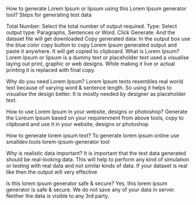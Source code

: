 How to generate Lorem Ipsum or lipsum using this Lorem Ipsum generator tool?
Steps for generating test data

Total Number: Select the total number of output required.
Type: Select output type: Paragraphs, Sentences or Word.
Click Generate: And the dataset file will get downloaded
Copy generated data: In the output box use the blue color copy button to copy Lorem Ipsum generated output and paste it anywhere. It will get copied to clipboard.
What is Lorem Ipsum?
Lorem Ipsum or lipsum is a dummy text or placeholder text used a visualise laying out print, graphic or web designs. While making it live or actual printing it is replaced with final copy.

Why do you need Lorem Ipsum?
Lorem Ipsum texts resembles real world text because of varying word & sentence length. So using it helps to visualise the design better. It is mostly needed by designer as placeholder text.

How to use Lorem Ipsum in your website, designs or photoshop?
Generate the Loreum Ipsum based on your requirenment from above tools, copy to clipboard and use it in your website, designs or photoshop

How to generate lorem ipsum text?
To generate lorem ipsum online use smalldev.tools lorem-ipsum-generator tool

Why is realistic data important?
It is important that the test data generated should be real-looking data. This will help to perform any kind of simulation or testing with real data and not similar kinds of data. If your dataset is real like then the output will very effective

Is this lorem ipsum generator safe & secure?
Yes, this lorem ipsum generator is safe & secure. We do not save any of your data in server. Neither the data is visible to any 3rd party.
